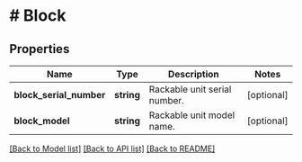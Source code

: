 # # Block

## Properties

Name | Type | Description | Notes
------------ | ------------- | ------------- | -------------
**block_serial_number** | **string** | Rackable unit serial number. | [optional]
**block_model** | **string** | Rackable unit model name. | [optional]

[[Back to Model list]](../../README.md#models) [[Back to API list]](../../README.md#endpoints) [[Back to README]](../../README.md)
